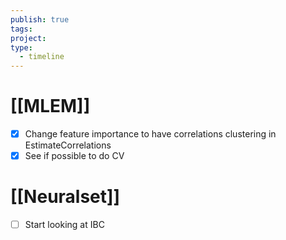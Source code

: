 ```yaml
---
publish: true
tags: 
project: 
type:
  - timeline
---
```

# [[MLEM]]
- [x] Change feature importance to have correlations clustering in EstimateCorrelations
- [x] See if possible to do CV
# [[Neuralset]]
- [ ] Start looking at IBC